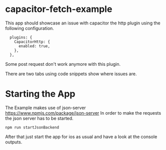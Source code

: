 # capacitor-fetch-example

This app should showcase an issue with capacitor the http plugin using the following configuration.

```
  plugins: {
    CapacitorHttp: {
      enabled: true,
    },
  },
```

Some post request don't work anymore with this plugin.

There are two tabs using code snippets show where issues are.

# Starting the App

The Example makes use of json-server https://www.npmjs.com/package/json-server
In order to make the requests the json server has to be started.
```
npm run startJsonBackend
```

After that just start the app for ios as usual and have a look at the console outputs.
